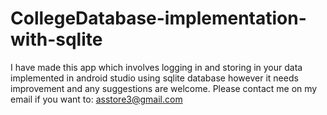 # CollegeDatabase-implementation-with-sqlite


I have made this app which involves logging in and storing in your data implemented in android studio using sqlite database however it needs improvement and any suggestions are welcome. Please contact me on my email if you want to: asstore3@gmail.com
